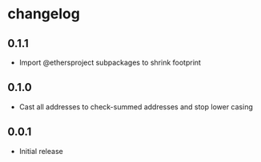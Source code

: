 # changelog

## 0.1.1

- Import @ethersproject subpackages to shrink footprint

## 0.1.0

- Cast all addresses to check-summed addresses and stop lower casing

## 0.0.1

- Initial release
